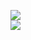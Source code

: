 [![](https://img.shields.io/badge/Made%20With-Github%20Spray-lightgrey.svg?style=for-the-badge&logo=github)](https://github.com/Annihil/github-spray#5175)  
[![](https://i.imgur.com/2DrTn0Z.gif)](https://github.com/Annihil/github-spray)